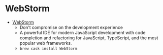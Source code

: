 # WebStorm
- [WebStorm](https://www.jetbrains.com/webstorm/)
  -  Don't compromise  on the development experience
  - A powerful IDE for modern JavaScript development with code completion and refactoring for JavaScript, TypeScript, and the most popular web frameworks.
  - `brew cask install WebStorm`
